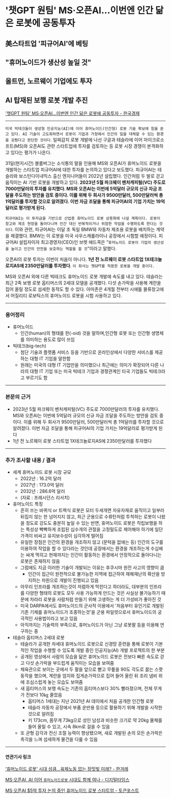 # '챗GPT 원팀' MS·오픈AI…이번엔 인간 닮은 로봇에 공동투자
## 美스타트업 '피규어AI'에 베팅
## "휴머노이드가 생산성 높일 것"
## 올트먼, 노르웨이 기업에도 투자
## AI 탑재된 보행 로봇 개발 추진
['챗GPT 원팀' MS·오픈AI…이번엔 인간 닮은 로봇에 공동투자 - 한국경제](https://n.news.naver.com/article/newspaper/015/0004944101?date=20240202)

---

`미국 빅테크들이 생성형 인공지능(AI)에 이어 휴머노이드(인간형) 로봇 기술 확보에 힘을 쏟고 있다. AI 기술이 고도화하면서 로봇이 기업과 가정에서 인간의 일을 대체할 수 있는 환경을 갖췄다고 판단한 것이다`. 일찌감치 로봇 개발에 나선 구글과 테슬라에 이어 마이크로소프트(MS)와 오픈AI도 관련 스타트업에 투자를 검토하는 등 로봇 시장 경쟁이 본격화하고 있다는 평가가 나온다.

31일(현지시간) 블룸버그는 소식통의 말을 인용해 MS와 오픈AI가 휴머노이드 로봇을 개발하는 스타트업 피규어AI에 대한 투자를 논의하고 있다고 보도했다. 피규어AI는 테슬라와 보스턴다이내믹스 출신 엔지니어들이 2022년 설립했다. 인간처럼 두 발로 걷고 움직이는 AI 기반 로봇을 개발하고 있다. **2023년 5월 파크웨이 벤처캐피털(VC) 주도로 7000만달러의 투자를 유치했다. MS와 오픈AI는 이번에 5억달러 규모의 신규 자금 조달을 주도하는 방안을 검토 중이다. 이를 위해 두 회사가 9500만달러, 500만달러씩 총 1억달러를 투자할 것으로 알려졌다. 이번 자금 조달을 통해 피규어AI의 기업 가치는 19억달러로 평가받게 된다.**

`피규어AI는 이 투자금을 기반으로 산업용 휴머노이드 로봇 상용화에 나설 계획이다. 로봇이 창고와 제조 현장을 돌아다니며 인간 대신 반복적이거나 위험한 작업을 수행하도록 한다는 것이다`. 이와 관련, 피규어AI는 이달 초 독일 BMW와 자동차 제조용 로봇을 배치하는 계약을 체결했다. BMW는 이 로봇을 미국 사우스캐롤라이나 공장에서 시험할 예정이다. 피규어AI 설립자이자 최고경영자(CEO)인 브렛 애드콕은 “`휴머노이드 로봇이 기업의 생산성을 높이고 인간의 안전을 보호하는 역할을 할 것`”이라고 말했다.

오픈AI의 로봇 투자는 이번이 처음이 아니다. **1년 전 노르웨이 로봇 스타트업 1X테크놀로지AS에 2350만달러를 투자했다**. `이 회사는 챗GPT를 적용한 로봇을 개발 중이다.`

MS와 오픈AI 외에 다른 빅테크도 휴머노이드 로봇 개발에 속도를 내고 있다. 테슬라는 최근 2족 보행 로봇 옵티머스의 2세대 모델을 공개했다. 다섯 손가락을 사용해 계란을 집어 올릴 정도로 섬세한 동작도 할 수 있다. 아마존은 4개월 전부터 시애틀 물류창고에서 어질리티 로보틱스의 휴머노이드 로봇을 시험 사용하고 있다.

---

### 용어정리

* 휴머노이드
    * 인간(human)의 형태를 한(-oid) 것을 말하며,인간형 로봇 또는 인간형 생명체를 의미하는 용도로 많이 쓰임
* 빅테크(big-tech)
    * 첨단 기술과 플랫폼 서비스 등을 기반으로 온라인상에서 다양한 서비스를 제공하는 대형 IT 기업을 말한함
    * 원래는 미국의 대형 IT 기업만을 의미했으나 최근에는 의미가 확장되어 다른 나라의 대형 IT 기업 또는 미국 빅테크 기업과 경쟁관계인 타국 기업들도 빅테크라고 부르기도 함


---

### 본문의 근거 

* 2023년 5월 파크웨이 벤처캐피털(VC) 주도로 7000만달러의 투자를 유치했다. MS와 오픈AI는 이번에 5억달러 규모의 신규 자금 조달을 주도하는 방안을 검토 중이다. 이를 위해 두 회사가 9500만달러, 500만달러씩 총 1억달러를 투자할 것으로 알려졌다. 이번 자금 조달을 통해 피규어AI의 기업 가치는 19억달러로 평가받게 된다
* 1년 전 노르웨이 로봇 스타트업 1X테크놀로지AS에 2350만달러를 투자했다

---

### 추가 조사할 내용 / 결과 

* 세계 휴머노이드 로봇 시장 규모
    * 2022년 : 16.2억 달러
    * 2027년 : 173.0억 달러
    * 2032년 : 286.6억 달러
    * (자료 : 프레시던스 리서치)
* 휴머노이드 특징 
    * 흔히 쓰는 바퀴식 or 트랙식 로봇은 모터 두세개면 자유자재로 움직이고 일부러 뒤집지 않는 한 넘어지지 않고, 최근 군용으로 수류탄처럼 투척하는 로봇이 나왔을 정도로 강도도 충분히 높일 수 있는 반면, 휴머노이드 로봇은 직립보행을 하는 특성상 빡빡하게 조립된 십수개의 관절을 고정밀도로 제어해야 하기에 일단 가격이 비싸고 유지보수성이 심각하게 떨어짐
    * 유일한 장점은 인간의 환경을 개조하지 않고 (문턱을 없애는 등) 인간의 도구를 이용하여 작업을 할 수 있다라는 것인데 공장에서는 환경을 개조하는게 수십배는 싸게 먹히고 현재까지는 인간이 활동하는 환경에서 안정적으로 돌아다니는 로봇은 존재하지 않음
    * 그럼에도 지금 이러한 기술이 개발되는 이유는 후쿠시마 원전 사고의 영향이 큼
        * 인간이 접근이 원천적으로 불가능한 지역에 접근하여 재해재난의 확산을 방지하는 차원으로 개발이 진행되고 있음
    * 아무리 인프라를 개조하는것이 저렴하게 먹힌다고 하더라도, 대부분의 인프라를 다양한 형태의 로봇도 모두 사용 가능하게 만드는 것은 사실상 불가능하기 때문에 차라리 로봇을 사람처럼 만들기 위해 고생하는 게 더 가성비가 좋아진 것
    * 미국 DARPA에서도 휴머노이드의 군사적 이용에서 '처음부터 유인기로 개발된 기존 기체를 휴머노이드가 조종하는것'을 군용 파일럿으로서 휴머노이드의 궁극적인 사용법이라고 보고 있음
    * 아직까지는 기술력의 부족으로, 휴머노이드가 아닌 그냥 로봇팔 등을 이용해 연구하는 중
* 테슬라 옵티머스 2세대 로봇
    * 테슬라가 공개한 차세대 휴머노이드 로봇으로 신경망 훈련을 통해 로봇이 기본적인 작업을 수행할 수 있도록 개발 중인 인공지능(AI) 개발 프로젝트의 한 부분
    * 공개된 영상에서 사람의 모습을 닮은 휴머노이드 로봇은 전보다 빠른 속도로 걷고 다섯 손가락을 부드럽게 움직이는 모습을 보여줌
    * 체육관으로 보이는 곳에서 두 팔을 앞으로 뻗고 무릎을 90도 각도로 꿇는 스쾃 동작을 했으며, 계란을 엄지와 집게손가락으로 집어 들어 올린 뒤 조리 냄비 위에 조심스럽게 놓는 모습도 보여줌
    * 새 옵티머스의 보행 속도는 기존의 옵티머스보다 30% 빨라졌으며, 전체 무게가 전보다 10㎏ 줄었음
        * 옵티머스 1세대는 지난 2021년 AI 데이에서 처음 공개한 인간형 로봇
        * 테슬라 자동차 공장에서 부품 운반용 등으로 활용하기 위해 개발을 시작한 것으로 알려짐
        * 키 173cm, 몸무게 73kg으로 성인 남성과 비슷한 크기로 약 20kg 물체를 들어 올릴 수 있고, 시속 8km로 걸을 수 있음
    * 또 균형 감각과 전신 조절 능력이 향상됐으며, 새로 개발된 손의 모든 손가락은 촉각을 느껴 섬세하게 물건을 다룰 수 있음


--- 

#### 연관기사 링크

[‘휴머노이드 로봇’ 시대 성큼…육체노동 없는 장밋빛 미래? - 한겨례](https://www.hani.co.kr/arti/international/international_general/1126880.html)

[MS·오픈AI, AI 이어 `휴머노이드로봇` 시대도 함께 여나 - 디지털타임스](https://m.dt.co.kr/contents.html?article_no=2024020102109931650001)

[MS·오픈AI $5억 투자 논의 중인 휴머노이드 로봇 스타트업 - 토큰포스트](https://www.tokenpost.kr/article-163072)

